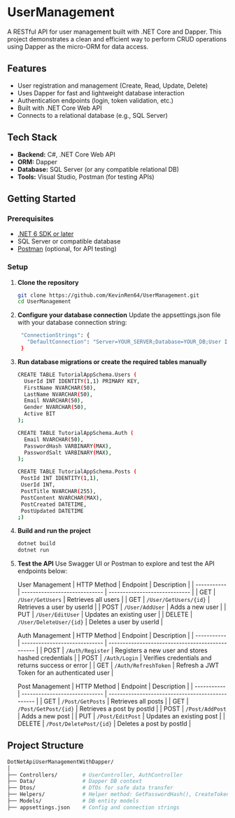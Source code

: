 # UserManagement

A RESTful API for user management built with .NET Core and Dapper. This project demonstrates a clean and efficient way to perform CRUD operations using Dapper as the micro-ORM for data access.

## Features

- User registration and management (Create, Read, Update, Delete)
- Uses Dapper for fast and lightweight database interaction
- Authentication endpoints (login, token validation, etc.)
- Built with .NET Core Web API
- Connects to a relational database (e.g., SQL Server)

## Tech Stack

- **Backend:** C#, .NET Core Web API  
- **ORM:** Dapper  
- **Database:** SQL Server (or any compatible relational DB)  
- **Tools:** Visual Studio, Postman (for testing APIs)  

## Getting Started

### Prerequisites

- [.NET 6 SDK or later](https://dotnet.microsoft.com/download)
- SQL Server or compatible database  
- [Postman](https://www.postman.com/downloads/) (optional, for API testing)

### Setup

1. **Clone the repository**
   ```bash
   git clone https://github.com/KevinRen64/UserManagement.git
   cd UserManagement
2. **Configure your database connection**
   Update the appsettings.json file with your database connection string:
   ```bash
    "ConnectionStrings": {
      "DefaultConnection": "Server=YOUR_SERVER;Database=YOUR_DB;User Id=YOUR_USER;Password=YOUR_PASSWORD;"
    }
3. **Run database migrations or create the required tables manually**
   ```bash
   CREATE TABLE TutorialAppSchema.Users (
     UserId INT IDENTITY(1,1) PRIMARY KEY,
     FirstName NVARCHAR(50),
     LastName NVARCHAR(50),
     Email NVARCHAR(50),
     Gender NVARCHAR(50),
     Active BIT
   );

   CREATE TABLE TutorialAppSchema.Auth (
     Email NVARCHAR(50),
     PasswordHash VARBINARY(MAX),
     PasswordSalt VARBINARY(MAX),
   );

   CREATE TABLE TutorialAppSchema.Posts (
    PostId INT IDENTITY(1,1),
    UserId INT,
    PostTitle NVARCHAR(255),
    PostContent NVARCHAR(MAX),
    PostCreated DATETIME,
    PostUpdated DATETIME
   ;)     
4. **Build and run the project**
   ```bash
   dotnet build
   dotnet run
5. **Test the API**
   Use Swagger UI or Postman to explore and test the API endpoints below:
   
   User Management
   | HTTP Method | Endpoint                      | Description                   |
   | ----------- | ----------------------------- | ----------------------------- |
   | GET         | `/User/GetUsers`              | Retrieves all users           |
   | GET         | `/User/GetUsers/{id}`         | Retrieves a user by userId    |
   | POST        | `/User/AddUser`               | Adds a new user               |
   | PUT         | `/User/EditUser`              | Updates an existing user      |
   | DELETE      | `/User/DeleteUser/{id}`       | Deletes a user by userId      |

   Auth Management
   | HTTP Method | Endpoint                      | Description                                        |
   | ----------- | ----------------------------- | ------------------------------------------------   |
   | POST        | `/Auth/Register`              | Registers a new user and stores hashed credentials |
   | POST        | `/Auth/Login`                 | Verifies credentials and returns success or error  |
   | GET         | `/Auth/RefreshToken`          | Refresh a JWT Token for an authenticated user      |
   
   Post Management
   | HTTP Method | Endpoint                      | Description                                        |
   | ----------- | ----------------------------- | ------------------------------------------------   |
   | GET         | `/Post/GetPosts`              | Retrieves all posts                                |
   | GET         | `/Post/GetPost/{id}`          | Retrieves a post by postId                         |
   | POST        | `/Post/AddPost`               | Adds a new post                                    |
   | PUT         | `/Post/EditPost`              | Updates an existing post                           |
   | DELETE      | `/Post/DeletePost/{id}`       | Deletes a post by postId                           |



## Project Structure
   ```bash
   DotNetApiUserManagementWithDapper/
   │
   ├── Controllers/        # UserController, AuthController
   ├── Data/               # Dapper DB context
   ├── Dtos/               # DTOs for safe data transfer
   ├── Helpers/            # Helper method: GetPasswordHash(), CreateToken()
   ├── Models/             # DB entity models
   ├── appsettings.json    # Config and connection strings
